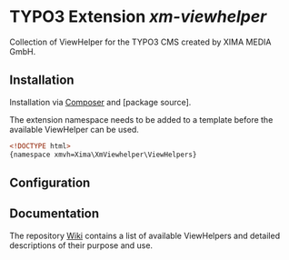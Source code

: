 # TYPO3 Extension *xm-viewhelper*

Collection of ViewHelper for the TYPO3 CMS created by XIMA MEDIA GmbH.

## Installation

Installation via [Composer](https://getcomposer.org/) and [package source].

The extension namespace needs to be added to a template before the available ViewHelper can be used.

```html
<!DOCTYPE html>
{namespace xmvh=Xima\XmViewhelper\ViewHelpers}
```

## Configuration

## Documentation

The repository [Wiki](https://github.com/xima-media/xm-viewhelper/wiki) contains a list of available ViewHelpers and detailed descriptions of their purpose and use.



